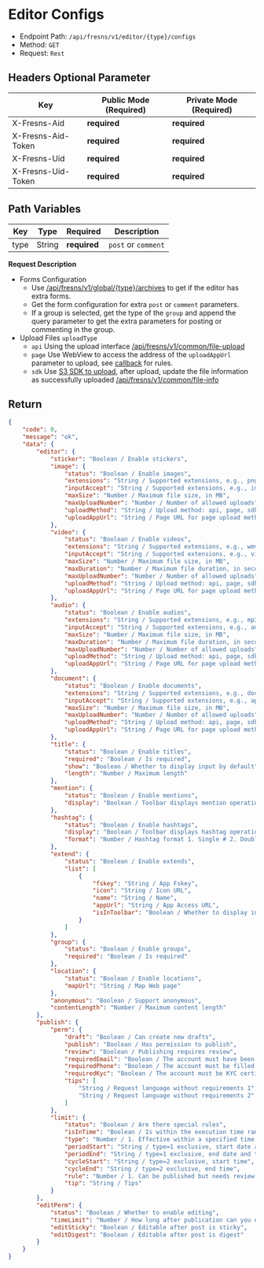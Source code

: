 # Editor Configs

- Endpoint Path: `/api/fresns/v1/editor/{type}/configs`
- Method: `GET`
- Request: `Rest`

## Headers Optional Parameter

| Key | Public Mode (Required) | Private Mode (Required) |
| --- | --- | --- |
| X-Fresns-Aid | **required** | **required** |
| X-Fresns-Aid-Token | **required** | **required** |
| X-Fresns-Uid | **required** | **required** |
| X-Fresns-Uid-Token | **required** | **required** |

## Path Variables

| Key | Type | Required | Description |
| --- | --- | --- | --- |
| type | String | **required** | `post` or `comment` |

**Request Description**

- Forms Configuration
    - Use [/api/fresns/v1/global/{type}/archives](../global/archives.md) to get if the editor has extra forms.
    - Get the form configuration for extra `post` or `comment` parameters.
    - If a group is selected, get the type of the `group` and append the query parameter to get the extra parameters for posting or commenting in the group.
- Upload Files `uploadType`
    - `api` Using the upload interface [/api/fresns/v1/common/file-upload](../common/file-upload.md)
    - `page` Use WebView to access the address of the `uploadAppUrl` parameter to upload, see [callback](../../reference/callback/index.md) for rules.
    - `sdk` Use [S3 SDK to upload](../common/file-upload-token.md), after upload, update the file information as successfully uploaded [/api/fresns/v1/common/file-info](../common/file-update.md)

## Return

```json
{
    "code": 0,
    "message": "ok",
    "data": {
        "editor": {
            "sticker": "Boolean / Enable stickers",
            "image": {
                "status": "Boolean / Enable images",
                "extensions": "String / Supported extensions, e.g., png,gif,jpg,jpeg,bmp,heic",
                "inputAccept": "String / Supported extensions, e.g., image/png,image/gif,image/jpeg,image/jpeg,image/bmp",
                "maxSize": "Number / Maximum file size, in MB",
                "maxUploadNumber": "Number / Number of allowed uploads",
                "uploadMethod": "String / Upload method: api, page, sdk",
                "uploadAppUrl": "String / Page URL for page upload method"
            },
            "video": {
                "status": "Boolean / Enable videos",
                "extensions": "String / Supported extensions, e.g., wmv,rm,mov,mpeg,mp4,3gp,flv,avi,rmvb",
                "inputAccept": "String / Supported extensions, e.g., video/x-ms-wmv,application/vnd.rn-realmedia,video/quicktime,video/mpeg,video/mp4,video/3gpp,video/x-flv,video/x-msvideo,application/vnd.rn-realmedia-vbr",
                "maxSize": "Number / Maximum file size, in MB",
                "maxDuration": "Number / Maximum file duration, in seconds",
                "maxUploadNumber": "Number / Number of allowed uploads",
                "uploadMethod": "String / Upload method: api, page, sdk",
                "uploadAppUrl": "String / Page URL for page upload method"
            },
            "audio": {
                "status": "Boolean / Enable audios",
                "extensions": "String / Supported extensions, e.g., mp3,wav,m4a",
                "inputAccept": "String / Supported extensions, e.g., audio/mpeg,audio/x-wav,audio/mp4",
                "maxSize": "Number / Maximum file size, in MB",
                "maxDuration": "Number / Maximum file duration, in seconds",
                "maxUploadNumber": "Number / Number of allowed uploads",
                "uploadMethod": "String / Upload method: api, page, sdk",
                "uploadAppUrl": "String / Page URL for page upload method",
            },
            "document": {
                "status": "Boolean / Enable documents",
                "extensions": "String / Supported extensions, e.g., doc,docx,xls,xlsx,csv,ppt,pptx,pps,ppts,pdf,txt,md,markdown,rar,zip,7z,epub,mobi",
                "inputAccept": "String / Supported extensions, e.g., application/msword,application/vnd.openxmlformats-officedocument.wordprocessingml.document,application/vnd.ms-excel",
                "maxSize": "Number / Maximum file size, in MB",
                "maxUploadNumber": "Number / Number of allowed uploads",
                "uploadMethod": "String / Upload method: api, page, sdk",
                "uploadAppUrl": "String / Page URL for page upload method"
            },
            "title": {
                "status": "Boolean / Enable titles",
                "required": "Boolean / Is required",
                "show": "Boolean / Whether to display input by default",
                "length": "Number / Maximum length"
            },
            "mention": {
                "status": "Boolean / Enable mentions",
                "display": "Boolean / Toolbar displays mention operation button"
            },
            "hashtag": {
                "status": "Boolean / Enable hashtags",
                "display": "Boolean / Toolbar displays hashtag operation button",
                "format": "Number / Hashtag format 1. Single # 2. Double"
            },
            "extend": {
                "status": "Boolean / Enable extends",
                "list": [
                    {
                        "fskey": "String / App Fskey",
                        "icon": "String / Icon URL",
                        "name": "String / Name",
                        "appUrl": "String / App Access URL",
                        "isInToolbar": "Boolean / Whether to display in toolbar"
                    }
                ]
            },
            "group": {
                "status": "Boolean / Enable groups",
                "required": "Boolean / Is required"
            },
            "location": {
                "status": "Boolean / Enable locations",
                "mapUrl": "String / Map Web page"
            },
            "anonymous": "Boolean / Support anonymous",
            "contentLength": "Number / Maximum content length"
        },
        "publish": {
            "perm": {
                "draft": "Boolean / Can create new drafts",
                "publish": "Boolean / Has permission to publish",
                "review": "Boolean / Publishing requires review",
                "requiredEmail": "Boolean / The account must have been filled in with an email address",
                "requiredPhone": "Boolean / The account must be filled with a mobile phone number",
                "requiredKyc": "Boolean / The account must be KYC certified",
                "tips": [
                    "String / Request language without requirements 1",
                    "String / Request language without requirements 2"
                ]
            },
            "limit": {
                "status": "Boolean / Are there special rules",
                "isInTime": "Boolean / Is within the execution time range",
                "type": "Number / 1. Effective within a specified time period 2. Recurring effective within a specified time period every day",
                "periodStart": "String / type=1 exclusive, start date and time",
                "periodEnd": "String / type=1 exclusive, end date and time",
                "cycleStart": "String / type=2 exclusive, start time",
                "cycleEnd": "String / type=2 exclusive, end time",
                "rule": "Number / 1. Can be published but needs review 2. Forbidden to publish",
                "tip": "String / Tips"
            }
        },
        "editPerm": {
            "status": "Boolean / Whether to enable editing",
            "timeLimit": "Number / How long after publication can you edit",
            "editSticky": "Boolean / Editable after post is sticky",
            "editDigest": "Boolean / Editable after post is digest"
        }
    }
}
```
